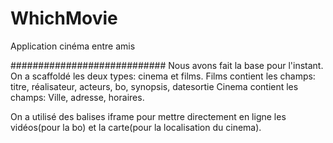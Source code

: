 WhichMovie
==========

Application cinéma entre amis


############################
Nous avons fait la base pour l'instant.
On a scaffoldé les deux types: cinema et films.
Films contient les champs: titre, réalisateur, acteurs, bo, synopsis, datesortie
Cinema contient les champs: Ville, adresse, horaires.


On a utilisé des balises iframe pour mettre directement en ligne les vidéos(pour la bo) et la carte(pour la localisation du cinema).


